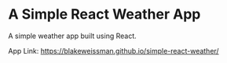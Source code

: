 # A Simple React Weather App
A simple weather app built using React.

App Link: https://blakeweissman.github.io/simple-react-weather/

